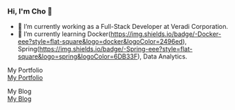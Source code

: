 ### Hi, I'm Cho 👋
- 🌱 I’m currently working as a Full-Stack Developer at Veradi Corporation.
- 🌱 I’m currently learning Docker(https://img.shields.io/badge/-Docker-eee?style=flat-square&logo=docker&logoColor=2496ed), Spring(https://img.shields.io/badge/-Spring-eee?style=flat-square&logo=spring&logoColor=6DB33F), Data Analytics.


My Portfolio   
[My Portfolio](https://www.notion.so/Choeunhak-92451136de1042169915d356773d8f9c)

My Blog   
[My Blog](https://durumiss.tistory.com/)
